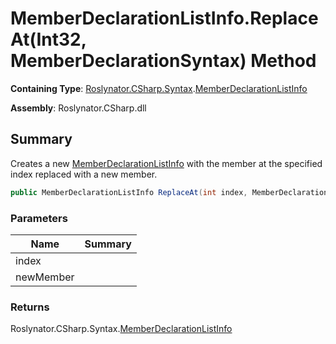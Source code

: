 # MemberDeclarationListInfo\.ReplaceAt\(Int32, MemberDeclarationSyntax\) Method

**Containing Type**: [Roslynator.CSharp.Syntax](../../README.md)\.[MemberDeclarationListInfo](../README.md)

**Assembly**: Roslynator\.CSharp\.dll

## Summary

Creates a new [MemberDeclarationListInfo](../README.md) with the member at the specified index replaced with a new member\.

```csharp
public MemberDeclarationListInfo ReplaceAt(int index, MemberDeclarationSyntax newMember)
```

### Parameters

| Name | Summary |
| ---- | ------- |
| index | |
| newMember | |

### Returns

Roslynator\.CSharp\.Syntax\.[MemberDeclarationListInfo](../README.md)

